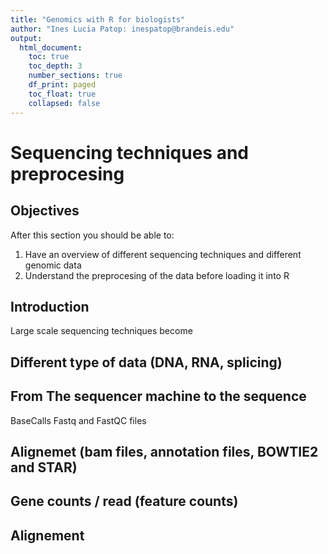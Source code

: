 ```yaml
---
title: "Genomics with R for biologists"
author: "Ines Lucia Patop: inespatop@brandeis.edu"
output: 
  html_document:
    toc: true
    toc_depth: 3
    number_sections: true
    df_print: paged
    toc_float: true
    collapsed: false
---
```

# Sequencing techniques and preprocesing

## Objectives

After this section you should be able to:

1. Have an overview of different sequencing techniques and different genomic data
2. Understand the preprocesing of the data before loading it into R

## Introduction

Large scale sequencing techniques become 

## Different type of data (DNA, RNA, splicing)

## From The sequencer machine to the sequence

BaseCalls Fastq and FastQC files 

## Alignemet (bam files, annotation files, BOWTIE2 and STAR)

## Gene counts / read (feature counts)
## Alignement
